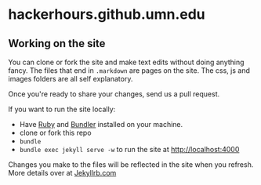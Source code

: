 # hackerhours.github.umn.edu

## Working on the site

You can clone or fork the site and make text edits without doing anything fancy. The files that end in `.markdown` are pages on the site. The css, js and images folders are all self explanatory.

Once you're ready to share your changes, send us a pull request.

If you want to run the site locally:

- Have [Ruby](https://www.ruby-lang.org/en/documentation/) and [Bundler](http://bundler.io/) installed on your machine.
- clone or fork this repo
- `bundle`
- `bundle exec jekyll serve -w` to run the site at [http://localhost:4000](http://localhost:4000)

Changes you make to the files will be reflected in the site when you refresh. More details over at [Jekyllrb.com](http://jekyllrb.com/)
